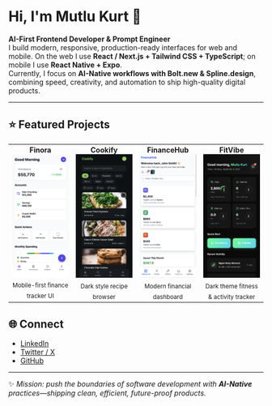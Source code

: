 # Hi, I'm Mutlu Kurt 👋  

**AI-First Frontend Developer & Prompt Engineer**  
I build modern, responsive, production-ready interfaces for web and mobile. On the web I use **React / Next.js + Tailwind CSS + TypeScript**; on mobile I use **React Native + Expo**.  
Currently, I focus on **AI-Native workflows with Bolt.new & Spline.design**, combining speed, creativity, and automation to ship high-quality digital products.  

---
## ⭐ Featured Projects

<table>
  <tr>
    <td width="25%" align="center" valign="top">
      <div><b>Finora</b></div>
      <a href="./docs/finora.png">
        <img src="./docs/finora.png" alt="Finora – finance tracker UI" width="220">
      </a>
      <br>
      <sub>Mobile-first finance tracker UI</sub>
    </td>
    <td width="25%" align="center" valign="top">
      <div><b>Cookify</b></div>
      <a href="./docs/cookify.png">
        <img src="./docs/cookify.png" alt="Cookify – recipe app UI" width="220">
      </a>
      <br>
      <sub>Dark style recipe browser</sub>
    </td>
    <td width="25%" align="center" valign="top">
      <div><b>FinanceHub</b></div>
      <a href="./docs/financehub.png">
        <img src="./docs/financehub.png" alt="FinanceHub – banking dashboard UI" width="220">
      </a>
      <br>
      <sub>Modern financial dashboard</sub>
    </td>
    <td width="25%" align="center" valign="top">
      <div><b>FitVibe</b></div>
      <a href="./docs/fitvibe.png">
        <img src="./docs/fitvibe.png" alt="FitVibe – fitness tracker UI" width="220">
      </a>
      <br>
      <sub>Dark theme fitness & activity tracker</sub>
    </td>
  </tr>
</table>

## 🌐 Connect  

- [LinkedIn](https://www.linkedin.com/in/mutlukurt)  
- [Twitter / X](https://twitter.com/mutlukurtio)  
- [GitHub](https://github.com/mutlukurt)  

---

✨ *Mission: push the boundaries of software development with **AI-Native** practices—shipping clean, efficient, future-proof products.*
